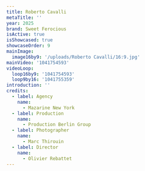 ```yaml
---
title: Roberto Cavalli
metaTitle: ''
year: 2025
brand: Sweet Ferocious
isActive: true
isShowcased: true
showcaseOrder: 9
mainImage:
  image16by9: '/uploads/Roberto Cavalli/16:9.jpg'
mainVideo: '1041754593'
videoLoop:
  loop16by9: '1041754593'
  loop9by16: '1041755359'
introduction: ''
credits:
  - label: Agency
    name:
      - Mazarine New York
  - label: Production
    name:
      - Production Berlin Group
  - label: Photographer
    name:
      - Marc Thirouin
  - label: Director
    name:
      - Olivier Rebattet
---
```


